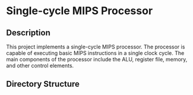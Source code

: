 # Single-cycle MIPS Processor

## Description

This project implements a single-cycle MIPS processor. The processor is capable of executing basic MIPS instructions in a single clock cycle. The main components of the processor include the ALU, register file, memory, and other control elements.

## Directory Structure

